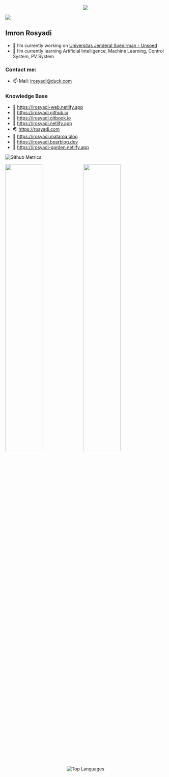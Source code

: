 <p align="center">
  <img src="https://source.unsplash.com/200x200/?cat" />
</p>

![](https://readme-typing-svg.herokuapp.com?lines=Hi+%F0%9F%91%8B;I'm+Imron)
  
## Imron Rosyadi
- 🔭 I’m currently working on [Universitas Jenderal Soedirman - Unsoed](http://elektro.ft.unsoed.ac.id/imron-rosyadi/)
- 🌱 I’m currently learning Artificial Intelligence, Machine Learning, Control System, PV System

### Contact me:
- 📫 Mail: irosyadi@duck.com

### Knowledge Base
- 📗 https://irosyadi-web.netlify.app
- 📘 https://irosyadi.github.io
- 📙 https://irosyadi.gitbook.io
- 📕 https://irosyadi.netlify.app
- 🌏 https://rosyadi.com
- 📃 https://irosyadi.mataroa.blog
- 📃 https://irosyadi.bearblog.dev
- 📃 https://irosyadi-garden.netlify.app

![Github Metrics](https://metrics.lecoq.io/irosyadi?template=classic&base.indepth=false&base.hireable=false&config.timezone=Asia%2FJakarta)

<p align="left">
  <img width="48%" src="https://github-readme-stats.vercel.app/api?username=irosyadi&show_icons=true" />
  <img width="48%" src="https://github-readme-streak-stats.herokuapp.com/?user=irosyadi" />
</p>

<p align="center">
<img alt="Top Languages" src="https://github-readme-stats.vercel.app/api/top-langs/?username=irosyadi&layout=compact" />
</p>
